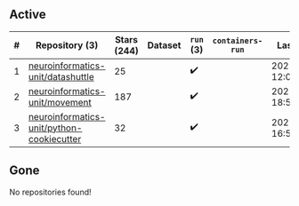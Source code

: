 ## Active
| # | Repository (3) | Stars (244) | Dataset | `run` (3) | `containers-run` | Last Modified |
| --- | --- | --- | --- | --- | --- | --- |
| 1 | [neuroinformatics-unit/datashuttle](https://github.com/neuroinformatics-unit/datashuttle) | 25 |  | :heavy_check_mark: |  | 2025-06-23 12:02:59+00:00 |
| 2 | [neuroinformatics-unit/movement](https://github.com/neuroinformatics-unit/movement) | 187 |  | :heavy_check_mark: |  | 2025-06-19 18:54:16+00:00 |
| 3 | [neuroinformatics-unit/python-cookiecutter](https://github.com/neuroinformatics-unit/python-cookiecutter) | 32 |  | :heavy_check_mark: |  | 2025-06-02 16:50:32+00:00 |

## Gone
No repositories found!
